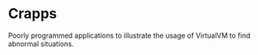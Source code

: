 # Crapps

Poorly programmed applications to illustrate the usage of VirtualVM to find
abnormal situations.
